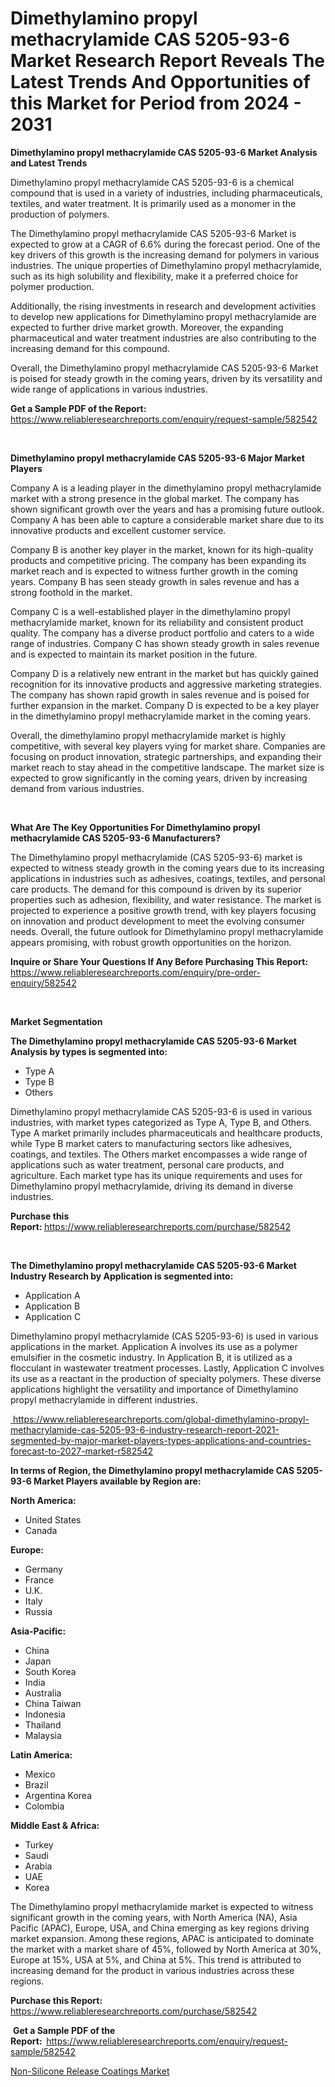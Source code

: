 <p><h1>Dimethylamino propyl methacrylamide CAS 5205-93-6 Market Research Report Reveals The Latest Trends And Opportunities of this Market for Period from 2024 - 2031</h1></p><p><strong>Dimethylamino propyl methacrylamide CAS 5205-93-6 Market Analysis and Latest Trends</strong></p>
<p><p>Dimethylamino propyl methacrylamide CAS 5205-93-6 is a chemical compound that is used in a variety of industries, including pharmaceuticals, textiles, and water treatment. It is primarily used as a monomer in the production of polymers.</p><p>The Dimethylamino propyl methacrylamide CAS 5205-93-6 Market is expected to grow at a CAGR of 6.6% during the forecast period. One of the key drivers of this growth is the increasing demand for polymers in various industries. The unique properties of Dimethylamino propyl methacrylamide, such as its high solubility and flexibility, make it a preferred choice for polymer production.</p><p>Additionally, the rising investments in research and development activities to develop new applications for Dimethylamino propyl methacrylamide are expected to further drive market growth. Moreover, the expanding pharmaceutical and water treatment industries are also contributing to the increasing demand for this compound.</p><p>Overall, the Dimethylamino propyl methacrylamide CAS 5205-93-6 Market is poised for steady growth in the coming years, driven by its versatility and wide range of applications in various industries.</p></p>
<p><strong>Get a Sample PDF of the Report:&nbsp;</strong> <a href="https://www.reliableresearchreports.com/enquiry/request-sample/582542">https://www.reliableresearchreports.com/enquiry/request-sample/582542</a></p>
<p>&nbsp;</p>
<p><strong>Dimethylamino propyl methacrylamide CAS 5205-93-6 Major Market Players</strong></p>
<p><p>Company A is a leading player in the dimethylamino propyl methacrylamide market with a strong presence in the global market. The company has shown significant growth over the years and has a promising future outlook. Company A has been able to capture a considerable market share due to its innovative products and excellent customer service.</p><p>Company B is another key player in the market, known for its high-quality products and competitive pricing. The company has been expanding its market reach and is expected to witness further growth in the coming years. Company B has seen steady growth in sales revenue and has a strong foothold in the market.</p><p>Company C is a well-established player in the dimethylamino propyl methacrylamide market, known for its reliability and consistent product quality. The company has a diverse product portfolio and caters to a wide range of industries. Company C has shown steady growth in sales revenue and is expected to maintain its market position in the future.</p><p>Company D is a relatively new entrant in the market but has quickly gained recognition for its innovative products and aggressive marketing strategies. The company has shown rapid growth in sales revenue and is poised for further expansion in the market. Company D is expected to be a key player in the dimethylamino propyl methacrylamide market in the coming years.</p><p>Overall, the dimethylamino propyl methacrylamide market is highly competitive, with several key players vying for market share. Companies are focusing on product innovation, strategic partnerships, and expanding their market reach to stay ahead in the competitive landscape. The market size is expected to grow significantly in the coming years, driven by increasing demand from various industries.</p></p>
<p>&nbsp;</p>
<p><strong>What Are The Key Opportunities For Dimethylamino propyl methacrylamide CAS 5205-93-6 Manufacturers?</strong></p>
<p><p>The Dimethylamino propyl methacrylamide (CAS 5205-93-6) market is expected to witness steady growth in the coming years due to its increasing applications in industries such as adhesives, coatings, textiles, and personal care products. The demand for this compound is driven by its superior properties such as adhesion, flexibility, and water resistance. The market is projected to experience a positive growth trend, with key players focusing on innovation and product development to meet the evolving consumer needs. Overall, the future outlook for Dimethylamino propyl methacrylamide appears promising, with robust growth opportunities on the horizon.</p></p>
<p><strong>Inquire or Share Your Questions If Any Before Purchasing This Report:</strong> <a href="https://www.reliableresearchreports.com/enquiry/pre-order-enquiry/582542">https://www.reliableresearchreports.com/enquiry/pre-order-enquiry/582542</a></p>
<p>&nbsp;</p>
<p><strong>Market Segmentation</strong></p>
<p><strong>The Dimethylamino propyl methacrylamide CAS 5205-93-6 Market Analysis by types is segmented into:</strong></p>
<p><ul><li>Type A</li><li>Type B</li><li>Others</li></ul></p>
<p><p>Dimethylamino propyl methacrylamide CAS 5205-93-6 is used in various industries, with market types categorized as Type A, Type B, and Others. Type A market primarily includes pharmaceuticals and healthcare products, while Type B market caters to manufacturing sectors like adhesives, coatings, and textiles. The Others market encompasses a wide range of applications such as water treatment, personal care products, and agriculture. Each market type has its unique requirements and uses for Dimethylamino propyl methacrylamide, driving its demand in diverse industries.</p></p>
<p><strong>Purchase this Report:&nbsp;</strong><a href="https://www.reliableresearchreports.com/purchase/582542">https://www.reliableresearchreports.com/purchase/582542</a></p>
<p>&nbsp;</p>
<p><strong>The Dimethylamino propyl methacrylamide CAS 5205-93-6 Market Industry Research by Application is segmented into:</strong></p>
<p><ul><li>Application A</li><li>Application B</li><li>Application C</li></ul></p>
<p><p>Dimethylamino propyl methacrylamide (CAS 5205-93-6) is used in various applications in the market. Application A involves its use as a polymer emulsifier in the cosmetic industry. In Application B, it is utilized as a flocculant in wastewater treatment processes. Lastly, Application C involves its use as a reactant in the production of specialty polymers. These diverse applications highlight the versatility and importance of Dimethylamino propyl methacrylamide in different industries.</p></p>
<p><a href="https://www.reliableresearchreports.com/global-dimethylamino-propyl-methacrylamide-cas-5205-93-6-industry-research-report-2021-segmented-by-major-market-players-types-applications-and-countries-forecast-to-2027-market-r582542">&nbsp;https://www.reliableresearchreports.com/global-dimethylamino-propyl-methacrylamide-cas-5205-93-6-industry-research-report-2021-segmented-by-major-market-players-types-applications-and-countries-forecast-to-2027-market-r582542</a></p>
<p><strong>In terms of Region, the Dimethylamino propyl methacrylamide CAS 5205-93-6 Market Players available by Region are:</strong></p>
<p>
    <p> <strong> North America: </strong>
        <ul>
            <li>United States</li>
            <li>Canada</li>
        </ul>
        </p> 
    <p> <strong> Europe: </strong>
        <ul>
            <li>Germany</li>
            <li>France</li>
            <li>U.K.</li>
            <li>Italy</li>
            <li>Russia</li>
        </ul>
        </p> 
    <p> <strong> Asia-Pacific: </strong>
        <ul>
            <li>China</li>
            <li>Japan</li>
            <li>South Korea</li>
            <li>India</li>
            <li>Australia</li>
            <li>China Taiwan</li>
            <li>Indonesia</li>
            <li>Thailand</li>
            <li>Malaysia</li>
        </ul>
        </p> 
    <p> <strong> Latin America: </strong>
        <ul>
            <li>Mexico</li>
            <li>Brazil</li>
            <li>Argentina Korea</li>
            <li>Colombia</li>
        </ul>
        </p> 
    <p> <strong> Middle East & Africa: </strong>
        <ul>
            <li>Turkey</li>
            <li>Saudi</li>
            <li>Arabia</li>
            <li>UAE</li>
            <li>Korea</li>
        </ul>
    </p>
    </p>
<p><p>The Dimethylamino propyl methacrylamide market is expected to witness significant growth in the coming years, with North America (NA), Asia Pacific (APAC), Europe, USA, and China emerging as key regions driving market expansion. Among these regions, APAC is anticipated to dominate the market with a market share of 45%, followed by North America at 30%, Europe at 15%, USA at 5%, and China at 5%. This trend is attributed to increasing demand for the product in various industries across these regions.</p></p>
<p><strong>Purchase this Report: </strong><a href="https://www.reliableresearchreports.com/purchase/582542">https://www.reliableresearchreports.com/purchase/582542</a></p>
<p>&nbsp;<strong>Get a Sample PDF of the Report:&nbsp;&nbsp;</strong><a href="https://www.reliableresearchreports.com/enquiry/request-sample/582542">https://www.reliableresearchreports.com/enquiry/request-sample/582542</a></p>
<p><strong></strong></p>
<p><p><a href="https://github.com/gdfhhhj/Market-Research-Report-List-4/blob/main/non-silicone-release-coatings-market.md">Non-Silicone Release Coatings Market</a></p></p>